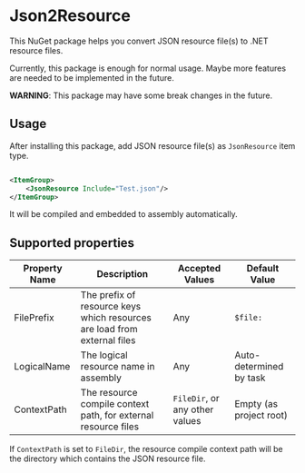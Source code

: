 # Json2Resource

This NuGet package helps you convert JSON resource file(s) to .NET resource files.

Currently, this package is enough for normal usage. Maybe more features are needed to be implemented in the future.

**WARNING**: This package may have some break changes in the future.

## Usage

After installing this package, add JSON resource file(s) as `JsonResource` item type.

```xml

<ItemGroup>
    <JsonResource Include="Test.json"/>
</ItemGroup>
```

It will be compiled and embedded to assembly automatically.

## Supported properties

| Property Name | Description                                                              | Accepted Values                | Default Value           |
|---------------|--------------------------------------------------------------------------|--------------------------------|-------------------------|
| FilePrefix    | The prefix of resource keys which resources are load from external files | Any                            | `$file:`                |
| LogicalName   | The logical resource name in assembly                                    | Any                            | Auto-determined by task |
| ContextPath   | The resource compile context path, for external resource files           | `FileDir`, or any other values | Empty (as project root) |

If `ContextPath` is set to `FileDir`, the resource compile context path will be the directory which contains the JSON resource file.
